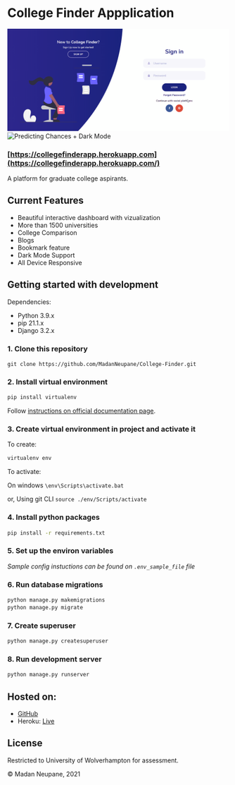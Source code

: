 # College Finder Appplication

![walkthrough](./walkthrough.gif)
![Predicting Chances + Dark Mode](./chance_prediction.gif)

### [https://collegefinderapp.herokuapp.com](https://collegefinderapp.herokuapp.com/)

A platform for graduate college aspirants.

## Current Features

- Beautiful interactive dashboard with vizualization
- More than 1500 universities
- College Comparison
- Blogs
- Bookmark feature
- Dark Mode Support
- All Device Responsive

## Getting started with development

Dependencies:

- Python 3.9.x
- pip 21.1.x
- Django 3.2.x

### 1. Clone this repository

```
git clone https://github.com/MadanNeupane/College-Finder.git
```

### 2. Install virtual environment

```bash
pip install virtualenv
```

Follow [instructions on official documentation page](https://virtualenv.pypa.io/en/latest/).

### 3. Create virtual environment in project and activate it

To create:

```bash
virtualenv env
```

To activate:

On windows `\env\Scripts\activate.bat`

or, Using git CLI `source ./env/Scripts/activate`

### 4. Install python packages

```bash
pip install -r requirements.txt
```

### 5. Set up the environ variables

_Sample config instuctions can be found on `.env_sample_file` file_

### 6. Run database migrations

```bash
python manage.py makemigrations
python manage.py migrate
```

### 7. Create superuser

```bash
python manage.py createsuperuser
```

### 8. Run development server

```bash
python manage.py runserver
```

## Hosted on:

- [GitHub](https://github.com/MadanNeupane/College-Finder)
- Heroku: [Live](https://collegefinderapp.herokuapp.com/)

## License

Restricted to University of Wolverhampton for assessment.

© Madan Neupane, 2021
